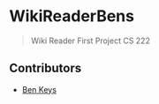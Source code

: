 # WikiReaderBens
> Wiki Reader First Project CS 222

## Contributors

- [Ben Keys](https://github.com/bkeys818)
